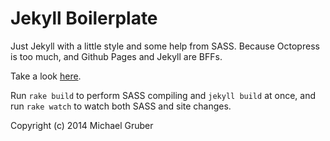 # Jekyll Boilerplate

Just Jekyll with a little style and some help from SASS. Because Octopress is too much, and Github Pages and Jekyll are BFFs.

Take a look [here](http://michaelgruber.github.io/jekyll-boilerplate).

Run `rake build` to perform SASS compiling and `jekyll build` at once, and run `rake watch` to watch both SASS and site changes.

Copyright (c) 2014 Michael Gruber
